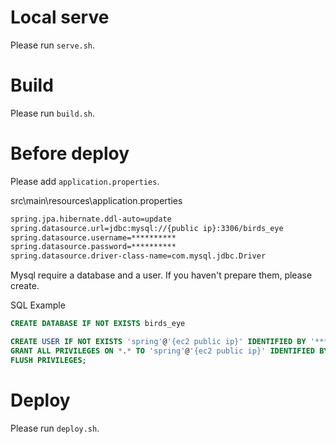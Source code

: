 # Local serve

Please run `serve.sh`.

# Build

Please run `build.sh`.

# Before deploy

Please add `application.properties`.

src\main\resources\application.properties

```sh
spring.jpa.hibernate.ddl-auto=update
spring.datasource.url=jdbc:mysql://{public ip}:3306/birds_eye
spring.datasource.username=**********
spring.datasource.password=**********
spring.datasource.driver-class-name=com.mysql.jdbc.Driver
```

Mysql require a database and a user. If you haven't prepare them, please create.

SQL Example

```sql
CREATE DATABASE IF NOT EXISTS birds_eye

CREATE USER IF NOT EXISTS 'spring'@'{ec2 public ip}' IDENTIFIED BY '**********';
GRANT ALL PRIVILEGES ON *.* TO 'spring'@'{ec2 public ip}' IDENTIFIED BY '**********';
FLUSH PRIVILEGES;
```

# Deploy

Please run `deploy.sh`.

